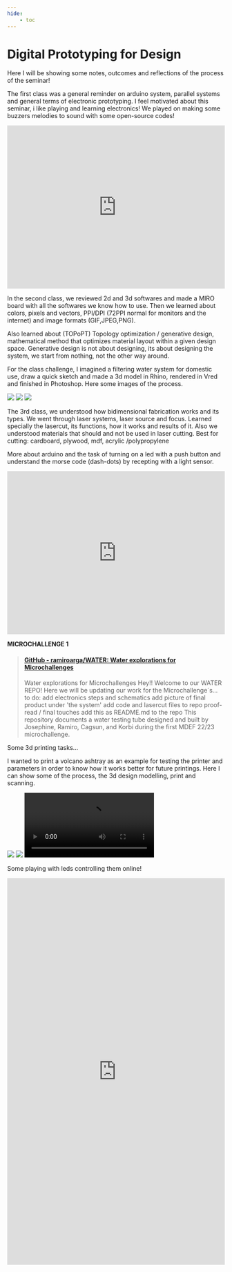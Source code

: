 ```yaml
---
hide:
    - toc
---
```


# Digital Prototyping for Design

Here I will be showing some notes, outcomes and reflections of the process of the seminar!

The first class was a general reminder on arduino system, parallel systems and general terms of electronic prototyping. I feel motivated about this seminar, i like playing and learning electronics! We played on making some buzzers melodies to sound with some open-source codes!

<div style="padding:75% 0 0 0;position:relative;"><iframe src="https://player.vimeo.com/video/795018353?h=b476ddf82d&amp;badge=0&amp;autopause=0&amp;player_id=0&amp;app_id=58479" frameborder="0" allow="autoplay; fullscreen; picture-in-picture" allowfullscreen style="position:absolute;top:0;left:0;width:100%;height:100%;" title="IMG_9894.MOV"></iframe></div><script src="https://player.vimeo.com/api/player.js"></script>


In the second class, we reviewed 2d and 3d softwares and made a MIRO board with all the softwares we know how to use. Then we learned about colors, pixels and vectors, PPI/DPI (72PPI normal for monitors and the internet) and image formats (GIF,JPEG,PNG).

Also learned about (TOPoPT) Topology optimization / generative design, mathematical method that optimizes material layout within a given design space. Generative design is not about designing, its about designing the system, we start from nothing, not the other way around.

For the class challenge, I imagined a filtering water system for domestic use, draw a quick sketch and made a 3d model in Rhino, rendered in Vred and finished in Photoshop. Here some images of the process.

![](../images/sketch.jpg)
![](../images/Captura%20de%20pantalla%20(31).png)
![](../images/Captura%20de%20pantalla%20(33).png)


The 3rd class, we understood how bidimensional fabrication works and its types. We went through laser systems, laser source and focus. Learned specially the lasercut, its functions, how it works and results of it. Also we understood materials that should and not be used in laser cutting.
Best for cutting: cardboard, plywood, mdf, acrylic /polypropylene


More about arduino and the task of turning on a led with a push button and understand the morse code (dash-dots) by recepting with a light sensor.

<div style="padding:75% 0 0 0;position:relative;"><iframe src="https://player.vimeo.com/video/798407899?h=8e50bbaf11&amp;badge=0&amp;autopause=0&amp;player_id=0&amp;app_id=58479" frameborder="0" allow="autoplay; fullscreen; picture-in-picture" allowfullscreen style="position:absolute;top:0;left:0;width:100%;height:100%;" title="IMG_9959.MOV"></iframe></div><script src="https://player.vimeo.com/api/player.js"></script>


**MICROCHALLENGE 1**

<blockquote class="embedly-card"><h4><a href="https://github.com/ramiroarga/WATER">GitHub - ramiroarga/WATER: Water explorations for Microchallenges</a></h4><p>Water explorations for Microchallenges Hey!! Welcome to our WATER REPO! Here we will be updating our work for the Microchallenge´s... to do: add electronics steps and schematics add picture of final product under 'the system' add code and lasercut files to repo proof-read / final touches add this as README.md to the repo This repository documents a water testing tube designed and built by Josephine, Ramiro, Cagsun, and Korbi during the first MDEF 22/23 microchallenge.</p></blockquote>
<script async src="//cdn.embedly.com/widgets/platform.js" charset="UTF-8"></script>

Some 3d printing tasks...

I wanted to print a volcano ashtray as an example for testing the printer and parameters in order to know how it works better for future printings. Here I can show some of the process, the 3d design modelling, print and scanning.


![](../images/IMG_0113.jpg)
![](../images/IMG_0141.jpg)
![](../files/scan%203d%20print.mp4)





Some playing with leds controlling them online!

<div style="padding:177.78% 0 0 0;position:relative;"><iframe src="https://player.vimeo.com/video/806905226?h=74fbd423b9&amp;badge=0&amp;autopause=0&amp;player_id=0&amp;app_id=58479" frameborder="0" allow="autoplay; fullscreen; picture-in-picture" allowfullscreen style="position:absolute;top:0;left:0;width:100%;height:100%;" title="IMG_0068 (Copy)"></iframe></div><script src="https://player.vimeo.com/api/player.js"></script>

